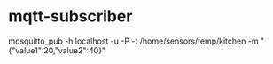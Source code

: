 # mqtt-subscriber

mosquitto_pub -h localhost -u <USERNAME> -P <PASSWORD> -t /home/sensors/temp/kitchen -m "{\"value1\":20,\"value2\":40}"
